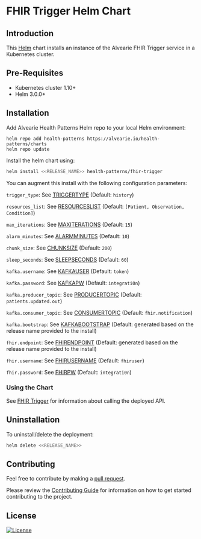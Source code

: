 # FHIR Trigger Helm Chart

## Introduction

This [Helm](https://github.com/kubernetes/helm) chart installs an instance of the Alvearie FHIR Trigger service in a Kubernetes cluster.

## Pre-Requisites

- Kubernetes cluster 1.10+
- Helm 3.0.0+

## Installation

Add Alvearie Health Patterns Helm repo to your local Helm environment:

```
helm repo add health-patterns https://alvearie.io/health-patterns/charts
helm repo update
```

Install the helm chart using:

```bash
helm install <<RELEASE_NAME>> health-patterns/fhir-trigger
```

You can augment this install with the following configuration parameters:

`trigger_type`: See [TRIGGERTYPE](../README.md#triggertype) (Default: `history`)

`resources_list`: See [RESOURCESLIST](../README.md#resourceslist) (Default: `[Patient, Observation, Condition]`)

`max_iterations`: See [MAXITERATIONS](../README.md#maxiterations) (Default: `15`)

`alarm_minutes`: See [ALARMMINUTES](../README.md#alarmminutes) (Default: `10`)

`chunk_size`: See [CHUNKSIZE](../README.md#chunksize) (Default: `200`)

`sleep_seconds`: See [SLEEPSECONDS](../README.md#sleepseconds) (Default: `60`)

`kafka.username`: See [KAFKAUSER](../README.md#kafkauser) (Default: `token`)

`kafka.password`: See [KAFKAPW](../README.md#kafkapw) (Default: `integrati0n`)

`kafka.producer_topic`: See [PRODUCERTOPIC](../README.md#producertopic) (Default: `patients.updated.out`)

`kafka.consumer_topic`: See [CONSUMERTOPIC](../README.md#consumertopic) (Default: `fhir.notification`)

`kafka.bootstrap`: See [KAFKABOOTSTRAP](../README.md#kafkabootstrap) (Default: generated based on the release name provided to the install)

`fhir.endpoint`: See [FHIRENDPOINT](../README.md#fhirendpoint) (Default: generated based on the release name provided to the install)

`fhir.username`: See [FHIRUSERNAME](../README.md#fhirusername) (Default: `fhiruser`)

`fhir.password`: See [FHIRPW](../README.md#fhirpw) (Default: `integrati0n`)

### Using the Chart

See [FHIR Trigger](../README.md) for information about calling the deployed API.

## Uninstallation

To uninstall/delete the deployment:

```bash
helm delete <<RELEASE_NAME>>
```

## Contributing

Feel free to contribute by making a [pull request](https://github.com/Alvearie/health-patterns/pull/new/master).

Please review the [Contributing Guide](https://github.com/Alvearie/health-patterns/blob/main/CONTRIBUTING.md) for information on how to get started contributing to the project.

## License
[![License](https://img.shields.io/badge/License-Apache%202.0-blue.svg)](https://opensource.org/licenses/Apache-2.0) 

